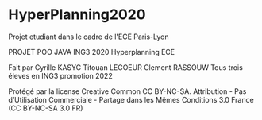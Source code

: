 # HyperPlanning2020

Projet etudiant dans le cadre de l'ECE Paris-Lyon

PROJET POO JAVA ING3 2020
	Hyperplanning ECE

Fait par 
	Cyrille KASYC
	Titouan LECOEUR
	Clement RASSOUW
Tous trois éleves en ING3 promotion 2022

Protégé par la license Creative Common CC BY-NC-SA.
Attribution - Pas d’Utilisation Commerciale - Partage dans les Mêmes Conditions 3.0 France (CC BY-NC-SA 3.0 FR) 
